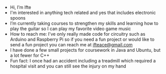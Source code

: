 - Hi, I’m Ifte
- I'm interested in anything tech related and yes that includes electronic spoons 
- I’m currently taking courses to strengthen my skills and learning how to play the guitar so I can play my favorite video game music
- How to reach me: I've only really made code for circuitry such as Arduino and Raspberry Pi so if you need a fun project or would like to send a fun project you can reach me at ifteace@gmail.com
- I have done a few small projects for coursework in Java and Ubuntu, but a lot fewer for C++ 
- Fun fact: I once had an accident including a treadmill which required a hospital visit and you can still see the injury on my hand
